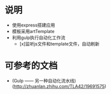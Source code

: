 # 说明
- 使用express搭建应用
- 模板采用artTemplate
- 利用gulp执行自动化工作流
	- [x]监听js文件和template文件，自动刷新

# 可参考的文档
- (Gulp —— 另一种自动化流水线)(http://zhuanlan.zhihu.com/TLA42/19691575)


